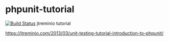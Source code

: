 # phpunit-tutorial
[![Build Status](https://travis-ci.org/idavidmcdonald/phpunit-tutorial.svg?branch=master)](https://travis-ci.org/idavidmcdonald/phpunit-tutorial)
jtreminio tutorial

https://jtreminio.com/2013/03/unit-testing-tutorial-introduction-to-phpunit/
